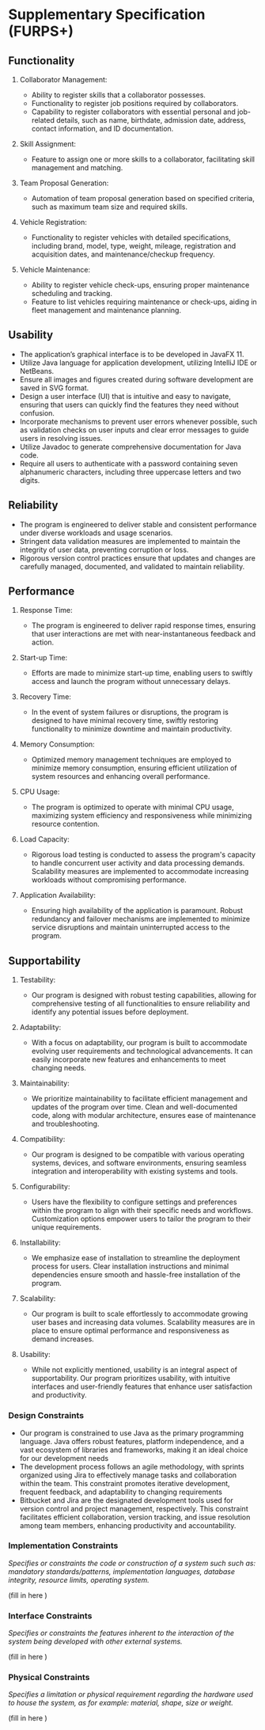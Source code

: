 # Supplementary Specification (FURPS+)

## Functionality
1. Collaborator Management:
    - Ability to register skills that a collaborator possesses.
    - Functionality to register job positions required by collaborators.
    - Capability to register collaborators with essential personal and job-related details, such as name, birthdate, admission date, address, contact information, and ID documentation.

2. Skill Assignment:
    - Feature to assign one or more skills to a collaborator, facilitating skill management and matching.

3. Team Proposal Generation:
    - Automation of team proposal generation based on specified criteria, such as maximum team size and required skills.

4. Vehicle Registration:
    - Functionality to register vehicles with detailed specifications, including brand, model, type, weight, mileage, registration and acquisition dates, and maintenance/checkup frequency.

5. Vehicle Maintenance:
    - Ability to register vehicle check-ups, ensuring proper maintenance scheduling and tracking.
    - Feature to list vehicles requiring maintenance or check-ups, aiding in fleet management and maintenance planning.



## Usability
* The application’s graphical interface is to be developed in JavaFX 11.
* Utilize Java language for application development, utilizing IntelliJ IDE or NetBeans.
* Ensure all images and figures created during software development are saved in SVG format.
* Design a user interface (UI) that is intuitive and easy to navigate, ensuring that users can quickly find the features they need without confusion.
* Incorporate mechanisms to prevent user errors whenever possible, such as validation checks on user inputs and clear error messages to guide users in resolving issues.
* Utilize Javadoc to generate comprehensive documentation for Java code.
* Require all users to authenticate with a password containing seven alphanumeric characters, including three uppercase letters and two digits.


## Reliability
*  The program is engineered to deliver stable and consistent performance under diverse workloads and usage scenarios.
*  Stringent data validation measures are implemented to maintain the integrity of user data, preventing corruption or loss.
*  Rigorous version control practices ensure that updates and changes are carefully managed, documented, and validated to maintain reliability.

## Performance
1. Response Time:
    - The program is engineered to deliver rapid response times, ensuring that user interactions are met with near-instantaneous feedback and action.

2. Start-up Time:
    - Efforts are made to minimize start-up time, enabling users to swiftly access and launch the program without unnecessary delays.

3. Recovery Time:
    - In the event of system failures or disruptions, the program is designed to have minimal recovery time, swiftly restoring functionality to minimize downtime and maintain productivity.

4. Memory Consumption:
    - Optimized memory management techniques are employed to minimize memory consumption, ensuring efficient utilization of system resources and enhancing overall performance.

5. CPU Usage:
    - The program is optimized to operate with minimal CPU usage, maximizing system efficiency and responsiveness while minimizing resource contention.

6. Load Capacity:
    - Rigorous load testing is conducted to assess the program's capacity to handle concurrent user activity and data processing demands. Scalability measures are implemented to accommodate increasing workloads without compromising performance.

7. Application Availability:
    - Ensuring high availability of the application is paramount. Robust redundancy and failover mechanisms are implemented to minimize service disruptions and maintain uninterrupted access to the program.

## Supportability

1. Testability:
    - Our program is designed with robust testing capabilities, allowing for comprehensive testing of all functionalities to ensure reliability and identify any potential issues before deployment.

2. Adaptability:
    - With a focus on adaptability, our program is built to accommodate evolving user requirements and technological advancements. It can easily incorporate new features and enhancements to meet changing needs.

3. Maintainability:
    - We prioritize maintainability to facilitate efficient management and updates of the program over time. Clean and well-documented code, along with modular architecture, ensures ease of maintenance and troubleshooting.

4. Compatibility:
    - Our program is designed to be compatible with various operating systems, devices, and software environments, ensuring seamless integration and interoperability with existing systems and tools.

5. Configurability:
    - Users have the flexibility to configure settings and preferences within the program to align with their specific needs and workflows. Customization options empower users to tailor the program to their unique requirements.

6. Installability:
    - We emphasize ease of installation to streamline the deployment process for users. Clear installation instructions and minimal dependencies ensure smooth and hassle-free installation of the program.

7. Scalability:
    - Our program is built to scale effortlessly to accommodate growing user bases and increasing data volumes. Scalability measures are in place to ensure optimal performance and responsiveness as demand increases.

8. Usability:
    - While not explicitly mentioned, usability is an integral aspect of supportability. Our program prioritizes usability, with intuitive interfaces and user-friendly features that enhance user satisfaction and productivity.


### Design Constraints
*  Our program is constrained to use Java as the primary programming language. Java offers robust features, platform independence, and a vast ecosystem of libraries and frameworks, making it an ideal choice for our development needs
*  The development process follows an agile methodology, with sprints organized using Jira to effectively manage tasks and collaboration within the team. This constraint promotes iterative development, frequent feedback, and adaptability to changing requirements
*  Bitbucket and Jira are the designated development tools used for version control and project management, respectively. This constraint facilitates efficient collaboration, version tracking, and issue resolution among team members, enhancing productivity and accountability.

### Implementation Constraints

_Specifies or constraints the code or construction of a system such
such as: mandatory standards/patterns, implementation languages,
database integrity, resource limits, operating system._

(fill in here )

### Interface Constraints

_Specifies or constraints the features inherent to the interaction of the
system being developed with other external systems._

(fill in here )

### Physical Constraints

_Specifies a limitation or physical requirement regarding the hardware used to house the system, as for example: material, shape, size or weight._

(fill in here )